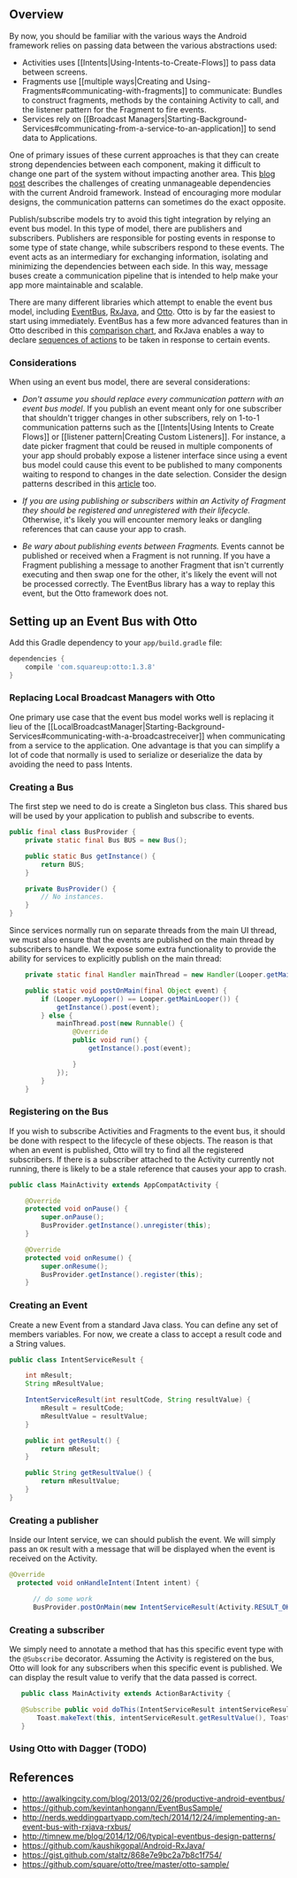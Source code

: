 ## Overview

By now, you should be familiar with the various ways the Android framework relies on passing data between the various abstractions used:

 * Activities uses [[Intents|Using-Intents-to-Create-Flows]] to pass data between screens.
 * Fragments use [[multiple ways|Creating and Using-Fragments#communicating-with-fragments]] to communicate: Bundles to construct fragments, methods by the containing Activity to call, and the listener pattern for the Fragment to fire events.
 * Services rely on [[Broadcast Managers|Starting-Background-Services#communicating-from-a-service-to-an-application]] to send data to Applications.

One of primary issues of these current approaches is that they can create strong dependencies between each component, making it difficult to change one part of the system without impacting another area.  This [blog post](https://corner.squareup.com/2012/07/otto.html) describes the challenges of creating unmanageable dependencies with the current Android framework.  Instead of encouraging more modular designs, the communication patterns can sometimes do the exact opposite.

Publish/subscribe models try to avoid this tight integration by relying an event bus model.  In this type of model, there are publishers and subscribers.  Publishers are responsible for posting events in response to some type of state change, while subscribers respond to these events.  The event acts as an intermediary for exchanging information, isolating and minimizing the dependencies between each side.  In this way, message buses create a communication pipeline that is intended to help make your app more maintainable and scalable.

There are many different libraries which attempt to enable the event bus model, including [EventBus](https://github.com/greenrobot/EventBus), [RxJava](https://github.com/ReactiveX/RxJava), and [Otto](https://github.com/square/otto).   Otto is by far the easiest to start using immediately.  EventBus has a few more advanced features than in Otto described in this [comparison chart](http://timnew.me/blog/2014/09/14/otto-and-android-annotations-compatibility-issue-analysis/), and RxJava enables
a way to declare [sequences of actions](http://www.infoq.com/news/2014/11/android-rxjava-at-soundcloud) to be taken in response to certain events.  

### Considerations

When using an event bus model, there are several considerations:
  * *Don't assume you should replace every communication pattern with an event bus model*.  If you publish an event meant only for one subscriber that shouldn't trigger changes in other subscribers, rely on 1-to-1 communication patterns such as the [[Intents|Using Intents to Create Flows]] or [[listener pattern|Creating Custom Listeners]].  For instance, a date picker fragment that could be reused in multiple components of your app should probably expose a listener interface since using a event bus model could cause this event to be published to many components waiting to respond to changes in the date selection.    Consider the design patterns described in this [article](http://timnew.me/blog/2014/12/06/typical-eventbus-design-patterns/) too.

  * *If you are using publishing or subscribers within an Activity of Fragment they should be registered and unregistered with their lifecycle.*  Otherwise, it's likely you will encounter memory leaks or dangling references that can cause your app to crash.

  * *Be wary about publishing events between Fragments.*  Events cannot be published or received when a Fragment is not running.  If you have a Fragment publishing a message to another Fragment that isn't currently executing and then swap one for the other, it's likely the event will not be processed correctly.   The EventBus library has a way
  to replay this event, but the Otto framework does not.


## Setting up an Event Bus with Otto

Add this Gradle dependency to your `app/build.gradle` file:

```gradle
dependencies {
    compile 'com.squareup:otto:1.3.8'
}
```

### Replacing Local Broadcast Managers with Otto

One primary use case that the event bus model works well is replacing it lieu of the [[LocalBroadcastManager|Starting-Background-Services#communicating-with-a-broadcastreceiver]] when communicating from a service to the application.   One advantage is that you can simplify a lot of code that normally is used to serialize or deserialize the data by avoiding the need to pass Intents.

### Creating a Bus

The first step we need to do is create a Singleton bus class.   This shared bus will be used by your application
to publish and subscribe to events.  

```java
public final class BusProvider {
    private static final Bus BUS = new Bus();

    public static Bus getInstance() {
        return BUS;
    }

    private BusProvider() {
        // No instances.
    }
}
```

Since services normally run on separate threads from the main UI thread, we must also ensure that the events are published on the main thread by subscribers to handle.  We expose some extra functionality to provide the ability for services to explicitly publish on the main thread:

```java
    private static final Handler mainThread = new Handler(Looper.getMainLooper());

    public static void postOnMain(final Object event) {
        if (Looper.myLooper() == Looper.getMainLooper()) {
            getInstance().post(event);
        } else {
            mainThread.post(new Runnable() {
                @Override
                public void run() {
                    getInstance().post(event);

                }
            });
        }
    }
```

### Registering on the Bus

If you wish to subscribe Activities and Fragments to the event bus, it should be done with respect to the lifecycle
of these objects.  The reason is that when an event is published, Otto will try to find all the registered subscribers.
If there is a subscriber attached to the Activity currently not running, there is likely to be a stale reference
that causes your app to crash.

```java
public class MainActivity extends AppCompatActivity {

    @Override
    protected void onPause() {
        super.onPause();
        BusProvider.getInstance().unregister(this);
    }

    @Override
    protected void onResume() {
        super.onResume();
        BusProvider.getInstance().register(this);
    }
```

### Creating an Event

Create a new Event from a standard Java class.   You can define any set of members variables.  For now, we
create a class to accept a result code and a String values.

```java
public class IntentServiceResult {

    int mResult;
    String mResultValue;

    IntentServiceResult(int resultCode, String resultValue) {
        mResult = resultCode;
        mResultValue = resultValue;
    }

    public int getResult() {
        return mResult;
    }

    public String getResultValue() {
        return mResultValue;
    }
}
```

### Creating a publisher

Inside our Intent service, we can should publish the event.  We will simply pass an `OK` result with
a message that will be displayed when the event is received on the Activity.

```java
@Override
  protected void onHandleIntent(Intent intent) {

      // do some work
      BusProvider.postOnMain(new IntentServiceResult(Activity.RESULT_OK, "done!!"));
```

### Creating a subscriber

We simply need to annotate a method that has this specific event type with the `@Subscribe` decorator.
Assuming the Activity is registered on the bus, Otto will look for any subscribers when this specific event
is published.  We can display the result value to verify that the data passed is correct.

```java
   public class MainActivity extends ActionBarActivity {

   @Subscribe public void doThis(IntentServiceResult intentServiceResult) {
       Toast.makeText(this, intentServiceResult.getResultValue(), Toast.LENGTH_SHORT).show();
   }
```

### Using Otto with Dagger (TODO)

## References

* <http://awalkingcity.com/blog/2013/02/26/productive-android-eventbus/>
* <https://github.com/kevintanhongann/EventBusSample/>
* <http://nerds.weddingpartyapp.com/tech/2014/12/24/implementing-an-event-bus-with-rxjava-rxbus/>
* <http://timnew.me/blog/2014/12/06/typical-eventbus-design-patterns/>
* <https://github.com/kaushikgopal/Android-RxJava/>
* <https://gist.github.com/staltz/868e7e9bc2a7b8c1f754/>
* <https://github.com/square/otto/tree/master/otto-sample/>